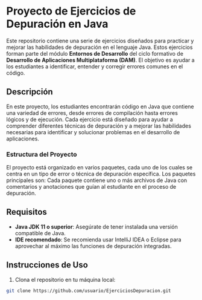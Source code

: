 # Proyecto de Ejercicios de Depuración en Java
Este repositorio contiene una serie de ejercicios diseñados para practicar y mejorar las habilidades de depuración en el lenguaje Java. Estos ejercicios forman parte del 
módulo **Entornos de Desarrollo** del ciclo formativo de **Desarrollo de Aplicaciones Multiplataforma (DAM)**. El objetivo es ayudar a los estudiantes a 
identificar, entender y corregir errores comunes en el código.
## Descripción
En este proyecto, los estudiantes encontrarán código en Java que contiene una variedad de errores, desde errores de compilación hasta errores lógicos y de ejecución. 
Cada ejercicio está diseñado para ayudar a comprender diferentes técnicas de depuración y a mejorar las habilidades necesarias para identificar y solucionar problemas 
en el desarrollo de aplicaciones.
### Estructura del Proyecto
El proyecto está organizado en varios paquetes, cada uno de los cuales se centra en un tipo de error o técnica de depuración específica. Los paquetes principales son:
Cada paquete contiene uno o más archivos de Java con comentarios y anotaciones que guían al estudiante en el proceso de depuración.
## Requisitos
- **Java JDK 11 o superior**: Asegúrate de tener instalada una versión compatible de Java.
- **IDE recomendado**: Se recomienda usar IntelliJ IDEA o Eclipse para aprovechar al máximo las funciones de depuración integradas.
 
## Instrucciones de Uso
1. Clona el repositorio en tu máquina local:
 ```bash
 git clone https://github.com/usuario/EjerciciosDepuracion.git
